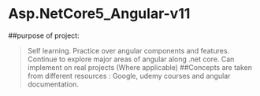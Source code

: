# Asp.NetCore5_Angular-v11
##purpose of project:
> Self learning.
> Practice over angular components and features.
> Continue to explore major areas of angular along .net core.
> Can implement on real projects (Where applicable)
##Concepts are taken from different resources : 
> Google, udemy courses and angular documentation. 

